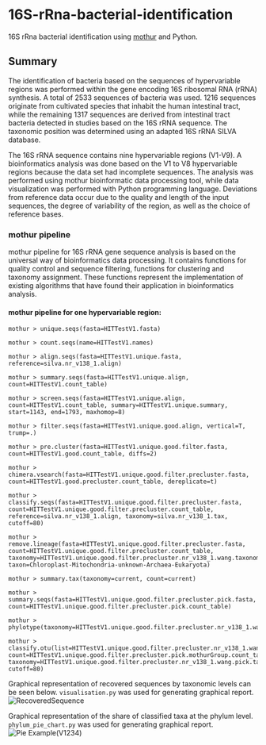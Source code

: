 # 16S-rRna-bacterial-identification

16S rRna bacterial identification using [mothur](https://mothur.org) and Python.

## Summary
The identification of bacteria based on the sequences of hypervariable regions was performed within the gene encoding 16S ribosomal RNA (rRNA) synthesis. 
A total of 2533 sequences of bacteria was used. 1216 sequences originate from cultivated species that inhabit the human intestinal tract, while the remaining 1317 sequences are derived from intestinal tract bacteria detected in studies based on the 16S rRNA sequence. The taxonomic position was determined using an adapted 16S rRNA SILVA database. 

The 16S rRNA sequence contains nine hypervariable regions (V1-V9).  A bioinformatics analysis was done based on the V1 to V8 hypervariable regions because the data set had incomplete sequences.
The analysis was performed using mothur bioinformatic data processing tool, while data visualization was performed with Python programming language. 
Deviations from reference data occur due to the quality and length of the input sequences, the degree of variability of the region, as well as the choice of reference bases.

### mothur pipeline

mothur pipeline for 16S rRNA gene sequence analysis is based on the universal way of bioinformatics data processing. It contains functions for quality control and sequence filtering, functions for clustering and taxonomy assignment. These functions represent the implementation of existing algorithms that have found their application in bioinformatics analysis.

#### mothur pipeline for one hypervariable region:

```
mothur > unique.seqs(fasta=HITTestV1.fasta)

mothur > count.seqs(name=HITTestV1.names)

mothur > align.seqs(fasta=HITTestV1.unique.fasta, reference=silva.nr_v138_1.align)

mothur > summary.seqs(fasta=HITTestV1.unique.align, count=HITTestV1.count_table)

mothur > screen.seqs(fasta=HITTestV1.unique.align, count=HITTestV1.count_table, summary=HITTestV1.unique.summary, start=1143, end=1793, maxhomop=8)

mothur > filter.seqs(fasta=HITTestV1.unique.good.align, vertical=T, trump=.)

mothur > pre.cluster(fasta=HITTestV1.unique.good.filter.fasta, count=HITTestV1.good.count_table, diffs=2)

mothur > chimera.vsearch(fasta=HITTestV1.unique.good.filter.precluster.fasta, count=HITTestV1.good.precluster.count_table, dereplicate=t) 

mothur > classify.seqs(fasta=HITTestV1.unique.good.filter.precluster.fasta, count=HITTestV1.unique.good.filter.precluster.count_table, reference=silva.nr_v138_1.align, taxonomy=silva.nr_v138_1.tax, cutoff=80)

mothur > remove.lineage(fasta=HITTestV1.unique.good.filter.precluster.fasta, count=HITTestV1.unique.good.filter.precluster.count_table, taxonomy=HITTestV1.unique.good.filter.precluster.nr_v138_1.wang.taxonomy, taxon=Chloroplast-Mitochondria-unknown-Archaea-Eukaryota)

mothur > summary.tax(taxonomy=current, count=current)

mothur > summary.seqs(fasta=HITTestV1.unique.good.filter.precluster.pick.fasta, count=HITTestV1.unique.good.filter.precluster.pick.count_table)

mothur > phylotype(taxonomy=HITTestV1.unique.good.filter.precluster.nr_v138_1.wang.pick.taxonomy) 

mothur > classify.otu(list=HITTestV1.unique.good.filter.precluster.nr_v138_1.wang.pick.tx.list, count=HITTestV1.unique.good.filter.precluster.pick.mothurGroup.count_table, taxonomy=HITTestV1.unique.good.filter.precluster.nr_v138_1.wang.pick.taxonomy, cutoff=80) 
```


Graphical representation of recovered sequences by taxonomic levels can be seen below. `visualisation.py` was used for generating graphical report. 
![RecoveredSequence](https://user-images.githubusercontent.com/91345686/161155200-8da64874-c6b1-4d79-8a66-3b872bf87b91.png)

Graphical representation of the share of classified taxa at the phylum level. `phylum_pie_chart.py` was used for generating graphical report.
![Pie Example(V1234)](https://user-images.githubusercontent.com/91345686/161162580-d522f0ea-1fbe-480f-b6d1-daa14c960621.png)

